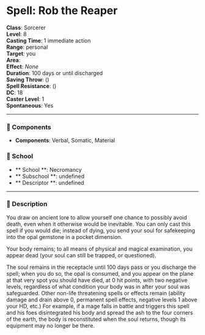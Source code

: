 
# Spell: Rob the Reaper
**Class**: Sorcerer  
**Level**: 8  
**Casting Time**: 1 immediate action  
**Range**: personal  
**Target**: you  
**Area**:   
**Effect**: _None_  
**Duration**: 100 days or until discharged  
**Saving Throw**:  ()  
**Spell Resistance**:  ()  
**DC**: 18  
**Caster Level**: 1  
**Spontaneous**: Yes

---

### 🔮 Components
- **Components**: Verbal, Somatic, Material

### 🏫 School
- ** School **: Necromancy
- ** Subschool **: undefined
- ** Descriptor **: undefined
---

### 📜 Description
You draw on ancient lore to allow yourself one chance to possibly avoid death, even when it otherwise would be inevitable. You can only cast this spell if you would die; instead of dying, you send your soul for safekeeping into the opal gemstone in a pocket dimension. 

Your body remains; to all means of physical and magical examination, you appear dead (your soul can still be trapped, or questioned). 

The soul remains in the receptacle until 100 days pass or you discharge the spell; when you do so, the opal is consumed, and you appear on the plane at that very spot you should have died, at 0 hit points, with two negative levels, regardless of what condition your body was in after your soul was safeguarded. Other non-life threatening spells or effects remain (ability damage and drain above 0, permanent spell effects, negative levels 1 above your HD, etc.) For example, if a mage falls in battle and triggers this spell and his foes disintegrated his body and spread the ash to the four corners of the earth, the body is reconstituted when the soul returns, though its equipment may no longer be there.

